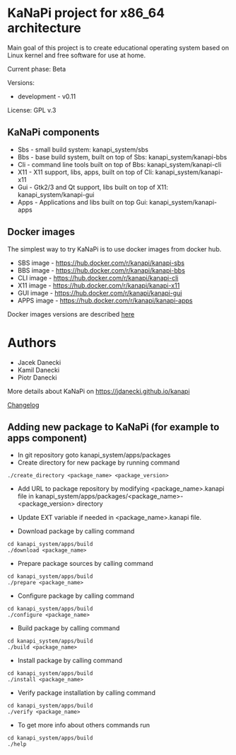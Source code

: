 # KaNaPi project for x86_64 architecture

Main goal of this project is to create educational operating system based on Linux kernel
and free software for use at home.

Current phase: Beta

Versions: 

* development - v0.11

License: GPL v.3

## KaNaPi components

* Sbs - small build system: kanapi\_system/sbs
* Bbs - base build system, built on top of Sbs: kanapi\_system/kanapi-bbs
* Cli - command line tools built on top of Bbs: kanapi\_system/kanapi-cli
* X11 - X11 support, libs, apps, built on top of Cli: kanapi\_system/kanapi-x11
* Gui - Gtk2/3 and Qt support, libs built on top of X11: kanapi\_system/kanapi-gui
* Apps - Applications and libs built on top Gui: kanapi\_system/kanapi-apps

## Docker images

The simplest way to try KaNaPi is to use docker images from docker hub.

* SBS image  - https://hub.docker.com/r/kanapi/kanapi-sbs
* BBS image  - https://hub.docker.com/r/kanapi/kanapi-bbs
* CLI image  - https://hub.docker.com/r/kanapi/kanapi-cli
* X11 image  - https://hub.docker.com/r/kanapi/kanapi-x11
* GUI image  - https://hub.docker.com/r/kanapi/kanapi-gui
* APPS image - https://hub.docker.com/r/kanapi/kanapi-apps

Docker images versions are described [here](docker-images.md)

# Authors 

- Jacek Danecki
- Kamil Danecki
- Piotr Danecki

More details about KaNaPi on https://jdanecki.github.io/kanapi

[Changelog](doc/changelog)

## Adding new package to KaNaPi (for example to apps component)

* In git repository goto kanapi\_system/apps/packages
* Create directory for new package by running command

```
./create_directory <package_name> <package_version>
```

* Add URL to package repository by modifying <package_name>.kanapi file in
kanapi\_system/apps/packages/<package\_name>-<package\_version> directory

* Update EXT variable if needed in <package_name>.kanapi file. 

* Download package by calling command
```
cd kanapi_system/apps/build
./download <package_name>
```

* Prepare package sources by calling command

```
cd kanapi_system/apps/build
./prepare <package_name>
```

* Configure package  by calling command

```
cd kanapi_system/apps/build
./configure <package_name>
```

* Build package  by calling command

```
cd kanapi_system/apps/build
./build <package_name>
```

* Install package  by calling command

```
cd kanapi_system/apps/build
./install <package_name>
```

* Verify package installation by calling command

```
cd kanapi_system/apps/build
./verify <package_name>
```

* To get more info about others commands run

```
cd kanapi_system/apps/build
./help
```


